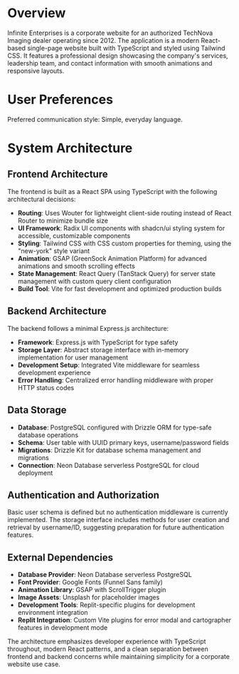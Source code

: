 # Overview

Infinite Enterprises is a corporate website for an authorized TechNova Imaging dealer operating since 2012. The application is a modern React-based single-page website built with TypeScript and styled using Tailwind CSS. It features a professional design showcasing the company's services, leadership team, and contact information with smooth animations and responsive layouts.

# User Preferences

Preferred communication style: Simple, everyday language.

# System Architecture

## Frontend Architecture

The frontend is built as a React SPA using TypeScript with the following architectural decisions:

- **Routing**: Uses Wouter for lightweight client-side routing instead of React Router to minimize bundle size
- **UI Framework**: Radix UI components with shadcn/ui styling system for accessible, customizable components
- **Styling**: Tailwind CSS with CSS custom properties for theming, using the "new-york" style variant
- **Animation**: GSAP (GreenSock Animation Platform) for advanced animations and smooth scrolling effects
- **State Management**: React Query (TanStack Query) for server state management with custom query client configuration
- **Build Tool**: Vite for fast development and optimized production builds

## Backend Architecture

The backend follows a minimal Express.js architecture:

- **Framework**: Express.js with TypeScript for type safety
- **Storage Layer**: Abstract storage interface with in-memory implementation for user management
- **Development Setup**: Integrated Vite middleware for seamless development experience
- **Error Handling**: Centralized error handling middleware with proper HTTP status codes

## Data Storage

- **Database**: PostgreSQL configured with Drizzle ORM for type-safe database operations
- **Schema**: User table with UUID primary keys, username/password fields
- **Migrations**: Drizzle Kit for database schema management and migrations
- **Connection**: Neon Database serverless PostgreSQL for cloud deployment

## Authentication and Authorization

Basic user schema is defined but no authentication middleware is currently implemented. The storage interface includes methods for user creation and retrieval by username/ID, suggesting preparation for future authentication features.

## External Dependencies

- **Database Provider**: Neon Database serverless PostgreSQL
- **Font Provider**: Google Fonts (Funnel Sans family)
- **Animation Library**: GSAP with ScrollTrigger plugin
- **Image Assets**: Unsplash for placeholder images
- **Development Tools**: Replit-specific plugins for development environment integration
- **Replit Integration**: Custom Vite plugins for error modal and cartographer features in development mode

The architecture emphasizes developer experience with TypeScript throughout, modern React patterns, and a clean separation between frontend and backend concerns while maintaining simplicity for a corporate website use case.